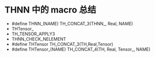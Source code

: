 # THNN 中的 macro 总结

* #define THNN_(NAME) TH_CONCAT_3(THNN_, Real, NAME)
* THTensor_
* TH_TENSOR_APPLY3
* THNN_CHECK_NELEMENT
* #define THTensor          TH_CONCAT_3(TH,Real,Tensor)
* #define THTensor_(NAME)   TH_CONCAT_4(TH, Real, Tensor_, NAME)